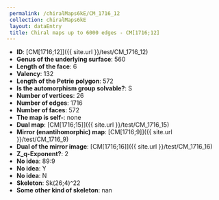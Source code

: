 ```yaml
--- 
 permalink: /chiralMaps6kE/CM_1716_12 
 collection: chiralMaps6kE
 layout: dataEntry
 title: Chiral maps up to 6000 edges - CM[1716;12]
---
```


- **ID**: [CM[1716;12]]({{ site.url }}/test/CM_1716_12)
- **Genus of the underlying surface**: 560
- **Length of the face**: 6
- **Valency**: 132
- **Length of the Petrie polygon**: 572
- **Is the automorphism group solvable?**: S
- **Number of vertices**: 26
- **Number of edges**: 1716
- **Number of faces**: 572
- **The map is self-**: none
- **Dual map**: [CM[1716;15]]({{ site.url }}/test/CM_1716_15)
- **Mirror (enantihomorphic) map**: [CM[1716;9]]({{ site.url }}/test/CM_1716_9)
- **Dual of the mirror image**: [CM[1716;16]]({{ site.url }}/test/CM_1716_16)
- **Z_q-Exponent?**: 2
- **No idea**:  89:9
- **No idea**: Y
- **No idea**: N
- **Skeleton**: Sk(26;4)^22
- **Some other kind of skeleton**: nan
